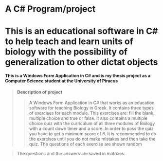 # A C# Program/project
# This is an educational software in C# to help teach and learn units of biology with the possibility of generalization to other dictat objects

**This is a Windows Form Application in C# and is my thesis project as a Computer Science student at the University of Piraeus**


> #### Description of project
>
>>A Windows Form Application in C# that works as an education software for teaching Biology in Greek. It contains three types of exercises for each module. This exercises are: fill the blank, multiple choice and true or false. It also contains a multiple choice quiz with the curriculum of all three modules of Biology with a count down timer and a score. In order to pass the quiz you have to get a minimum score of 6. It is recommended to do the exercises until you do not make mistakes and then take the quiz. The questions of each exercise are shown random

>The questions and the answers are saved in matrixes.



